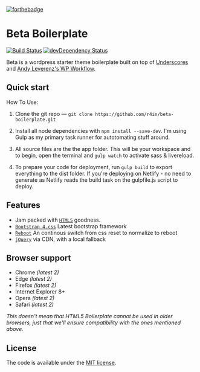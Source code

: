 [![forthebadge](https://forthebadge.com/images/badges/built-with-love.svg)](https://forthebadge.com)

# Beta Boilerplate

[![Build Status](https://travis-ci.org/h5bp/html5-boilerplate.svg)](https://travis-ci.org/h5bp/html5-boilerplate)
[![devDependency Status](https://david-dm.org/h5bp/html5-boilerplate/dev-status.svg)](https://david-dm.org/h5bp/html5-boilerplate#info=devDependencies)

Beta is a wordpress starter theme boilerplate built on top of [Underscores](https://underscores.me/) and [Andy Leverenz's WP Workflow](https://bitbucket.org/justalever/startertheme/src/master/).


## Quick start

How To Use:

1.  Clone the git repo — `git clone https://github.com/r4in/beta-boilerplate.git`

2.  Install all node dependencies with `npm install --save-dev`. I'm using Gulp as my primary task runner for autotomating stuff around.

3.  All source files are the the app folder. This will be your workspace and to begin, open the terminal and `gulp watch` to activate sass & livereload.

4.  To prepare your code for deployment, run `gulp build` to export everything to the dist folder. If you're deploying on Netlify - no need to generate as Netlify reads the build task on the gulpfile.js script to deploy.

## Features

- Jam packed with [`HTML5`](https://html5boilerplate.com/) goodness.
- [`Bootstrap 4.css`](https://getbootstrap.com/)
  Latest bootstrap framework
- [`Reboot`](https://github.com/twbs/bootstrap/blob/v4-dev/scss/_reboot.scss)
  An continous switch from css reset to normalize to reboot
- [`jQuery`](https://jquery.com/) via CDN, with a local fallback

## Browser support

- Chrome _(latest 2)_
- Edge _(latest 2)_
- Firefox _(latest 2)_
- Internet Explorer 8+
- Opera _(latest 2)_
- Safari _(latest 2)_

_This doesn't mean that HTML5 Boilerplate cannot be used in older browsers, just that we'll ensure compatibility with the ones mentioned above._

## License

The code is available under the [MIT license](LICENSE.txt).
